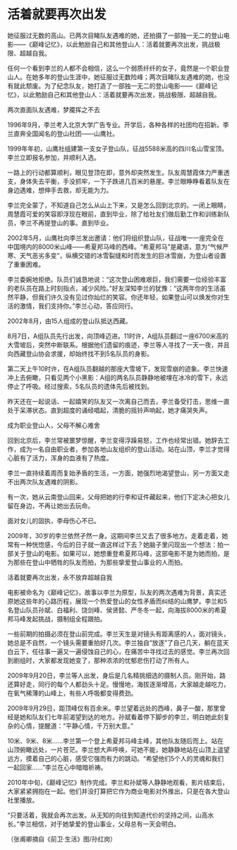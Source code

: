 # 活着就要再次出发

她征服过无数的高山。已两次目睹队友遇难的她，还拍摄了一部独一无二的登山电影——《巅峰记忆》，以此勉励自己和其他登山人：活着就要再次出发，挑战极限、超越自我。

任何一个看到李兰的人都不会相信，这么一个弱质纤纤的女子，竟然是一个职业登山人。在她多年的登山生涯中，她征服过无数险峰；两次目睹队友遇难的她，也没有就此颓废。为了纪念队友，她打造了一部独一无二的登山电影——《巅峰记忆》，以此勉励自己和其他登山人：活着就要再次出发，挑战极限、超越自我。

两次直面队友遇难，梦魇挥之不去

1996年9月，李兰考入北京大学广告专业。开学后，各种各样的社团均在招新。李兰直奔全国闻名的登山社团——山鹰社。

1999年年初，山鹰社组建第一支女子登山队，征战5588米高的四川名山雪宝顶。李兰立即报名参加，并顺利入选。

一路上的行动都算顺利，眼见登顶在即，意外却突然发生。队友周慧霞体力严重透支，身体失去平衡，手没抓牢，一下子跌进几百米的悬崖。李兰眼睁睁看着队友在身边遇难，想伸手去救，却无能为力。

李兰完全蒙了，不知道自己怎么从山上下来，又是怎么回到北京的。一闭上眼睛，周慧霞可爱的笑容即浮现在眼前，直到毕业，除了给社友们做后勤工作和训练新队员，李兰不再提登山的事。直到毕业。

2002年5月，山鹰社向李兰发出邀请：他们将组织登山队，征战唯一一座完全在中国境内的8000米山峰——希夏邦马峰的西峰。“希夏邦马”是藏语，意为“气候严寒、天气恶劣多变”，纵横交错的冰雪裂缝和时而发生的巨冰雪崩，为登山者设置了重重困难。

李兰委婉地拒绝。队员们诚恳地说：“这次登山困难艰巨，我们需要一位经验丰富的老队员在路上时刻指点，减少风险。”好友深知李兰的犹豫：“这两年你的生活虽然平静，但我们许久没有见过你灿烂的笑容。你还年轻，如果登山可以焕发你对生活的激情，我们支持你。”李兰心动，答应同行。

2002年8月，由15人组成的登山队抵达西藏。

8月7日，A组队员先行出发，向顶峰迈进。11时许，A组队员翻过一座6700米高的大雪坡后，突然中断联系。根据他们遗留的痕迹，李兰等人寻找了一天一夜，并且向西藏登山协会求援，却始终找不到5名队员的身影。

第二天上午10时许，在A组队员翻越的那座大雪坡下，发现雪崩的迹象。李兰快速冲上去俯瞰，只看见两个小黑影：A组的两名队员静静地被埋在冰冷的雪下，永远停止了呼吸。经过搜索，5名队员的遗体先后被找到。

昨天还在一起说话、一起嬉笑的队友又一次离自己而去，李兰备受打击，思维一直处于呆滞状态。直到超度的诵经唱起，清脆的摇铃声响起，她才痛哭失声。

成为职业登山人，父母不解心难舍

回到北京后，李兰常被噩梦惊醒，李兰变得浮躁易怒，工作也经常出错。她辞去工作，成为一名自由职业者，参加各地山友组织的登山活动。站在山顶，李兰才觉得心脏有了活力，浑身的血液有了热度。

李兰一直持续着周而复始矛盾的生活，一方面，她强烈地渴望登山，另一方面又走不出两次队友遇难的阴影。

有一次，她从云南登山回来，父母把她的行李和证件藏起来，他们下定决心把女儿留在身边，不再让她出去玩命。

面对女儿的固执，李母伤心不已。

2009年，30岁的李兰依然孑然一身。这期间李兰又去了很多地方。走着走着，她常有一种恍惚感，今后的日子就一直这样过下去？她脑子里闪现出一个想法：拍一部关于登山的电影。如果可以，她想重登希夏邦马峰，这部电影不是为她而拍，是为那些在登山中牺牲的队友而拍，为那些挚爱登山事业的人而拍。

活着就要再次出发，永不放弃超越自我

电影被命名为《巅峰记忆》，故事以李兰为原型，队友的两次遇难为背景，真实还原她这些年的心路历程，展现一个热爱登山的女性矛盾而纠结的山鹰梦。李兰和5名登山队员孙斌、白福利、饶剑峰、侯贤懿、严冬冬一起，向海拔8000米的希夏邦马峰发起挑战，摄制组全程跟拍。

一些前期的拍摄必须在登山前完成。李兰天生是对镜头有距离感的人，面对镜头，她总是不自然，一个镜头需要重拍好几次。李兰独自“放逐”了自己几天，躺在蓝天白云下，任往事一遍又一遍侵蚀自己的心，在痛苦中寻找过去的感觉。李兰再次回到剧组时，大家都发现她变了，那种浓浓的忧郁悲伤打动了所有人。

2009年9月20日，李兰等人出发，身后是几名精挑细选的摄制人员。刚开始，路还算好走，同行的每个人都劲头十足。慢慢地，海拔逐渐增高，大家越走越吃力，在氧气稀薄的山峰上，有些人呼吸都变得费劲。

2009年9月29日，距顶峰仅有百余米。李兰望着远处的西峰，鼻子一酸，那里曾经是她和队友们七年前渴望到达的地方。孙斌看着停下脚步的李兰，明白她此刻复杂的心情，提醒道：“平静心情，千万别大意。”

10米、9米、8米……李兰第一个登上希夏邦马峰主峰，其他队友随后而上。站在山顶俯瞰远处，一片苍茫。李兰想大声呼唤，可她不能，她静静地站在山顶上遥望远方，摸着自己的心脏，感受它强而有力的跳动。“希望他们5个人的灵魂和我们一起回家……”李兰在心中暗暗祈祷。

2010年中旬，《巅峰记忆》制作完成。李兰和孙斌等人静静地观看，影片结束后，大家紧紧拥抱在一起。他们并没打算把它作为商业电影对外推出，只是在各大登山社里播放。

“只要活着，我就会再次出发。从无知的向往到知道代价的坚持之间，山高水长。”李兰相信，对于她挚爱的登山事业，父母总有一天会明白。

（张甫卿摘自《前卫·生活》图/孙红岗）